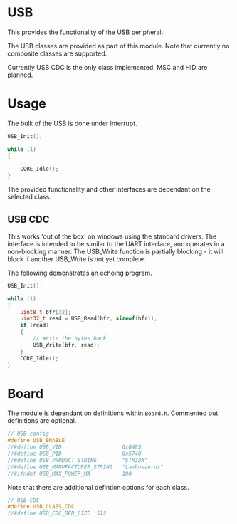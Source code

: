 # USB
This provides the functionality of the USB peripheral.

The USB classes are provided as part of this module. Note that currently no composite classes are supported.

Currently USB CDC is the only class implemented. MSC and HID are planned.

# Usage

The bulk of the USB is done under interrupt.

```c
USB_Init();

while (1)
{
    ...
    CORE_Idle();
}
```

The provided functionality and other interfaces are dependant on the selected class.

## USB CDC

This works 'out of the box' on windows using the standard drivers. The interface is intended to be similar to the UART interface, and operates in a non-blocking manner. The USB_Write function is partially blocking - it will block if another USB_Write is not yet complete.

The following demonstrates an echoing program.

```c
USB_Init();

while (1)
{
    uint8_t bfr[32];
    uint32_t read = USB_Read(bfr, sizeof(bfr));
    if (read)
    {
        // Write the bytes back
        USB_Write(bfr, read);
    }
    CORE_Idle();
}
```

# Board

The module is dependant on definitions within `Board.h`. Commented out definitions are optional.

```c
// USB config
#define USB_ENABLE
//#define USB_VID				    0x0483
//#define USB_PID				    0x5740
//#define USB_PRODUCT_STRING		"STM32X"
//#define USB_MANUFACTURER_STRING	"Lambosaurus"
//#ifndef USB_MAX_POWER_MA          100
```

Note that there are additional defintion options for each class.
```c
// USB CDC
#define USB_CLASS_CDC
//#define USB_CDC_BFR_SIZE	512
```
